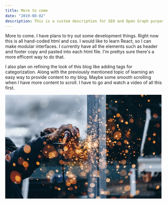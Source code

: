 ```yaml
---
title: More to come
date: "2019-08-02"
description: This is a custom description for SEO and Open Graph purposes, rather than the default generated excerpt. Simply add a description field to the frontmatter.
---
```


More to come. I have plans to try out some development things. Right now this is all hand-coded html and css. I would like to learn React, so I can make modular interfaces. I currently have all the elements such as header and footer copy and pasted into each html file. I'm prettys sure there's a more efficent way to do that.

I also plan on refining the look of this blog like adding tags for categorization. Along with the previously mentioned topic of learning an easy way to provide content to my blog. Maybe some smooth scrolling when I have more content to scroll. I have to go and watch a video of all this first.

![Under Construction](./construction.jpg)
